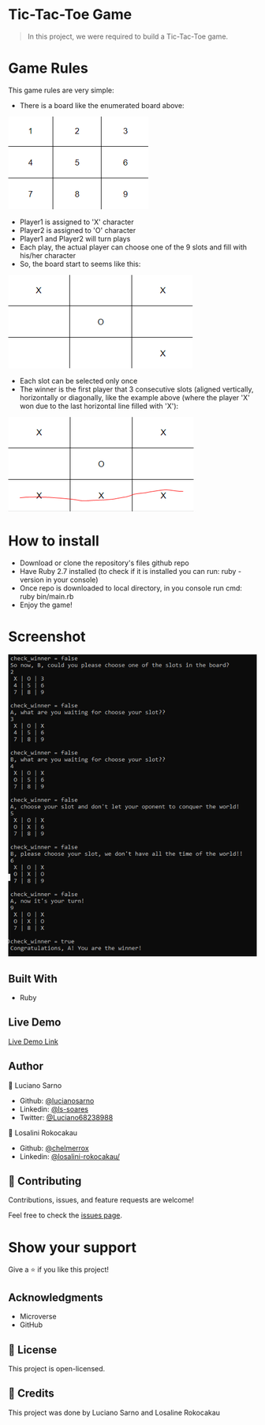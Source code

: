 # Tic-Tac-Toe Game

> In this project, we were required to build a Tic-Tac-Toe game.

# Game Rules
This game rules are very simple:

- There is a board like the enumerated board above:

![board1](board1.png)

- Player1 is assigned to 'X' character
- Player2 is assigned to 'O' character
- Player1 and Player2 will turn plays
- Each play, the actual player can choose one of the 9 slots and fill with his/her character
- So, the board start to seems like this:

![board2](board2.png)

- Each slot can be selected only once
- The winner is the first player that 3 consecutive slots (aligned vertically, horizontally or diagonally, like the example above (where the player 'X' won due to the last horizontal line filled with 'X'):
 
![board3](board3.png)

# How to install
- Download or clone the repository's files github repo
- Have Ruby 2.7 installed (to check if it is installed you can run: ruby -version in your console)
- Once repo is downloaded to local directory, in you console run cmd: ruby bin/main.rb
- Enjoy the game!


# Screenshot
![screenshot](screenshot.PNG)

## Built With

- Ruby

## Live Demo

[Live Demo Link]()

## Author

👤 Luciano Sarno

- Github: [@lucianosarno](https://github.com/lucianosarno)
- Linkedin: [@ls-soares](https://www.linkedin.com/in/ls-soares/)
- Twitter: [@Luciano68238988](https://twitter.com/Luciano68238988)

👤 Losalini Rokocakau

- Github: [@chelmerrox](https://github.com/AdesojiCodeMaster)
- Linkedin: [@losalini-rokocakau/](https://www.linkedin.com/in/losalini-rokocakau/)

## 🤝 Contributing

Contributions, issues, and feature requests are welcome!

Feel free to check the [issues page](issues/).

# Show your support

Give a ⭐️ if you like this project!

## Acknowledgments

- Microverse
- GitHub

## 📝 License

This project is open-licensed.

## 📝 Credits

This project was done by Luciano Sarno and Losaline Rokocakau
